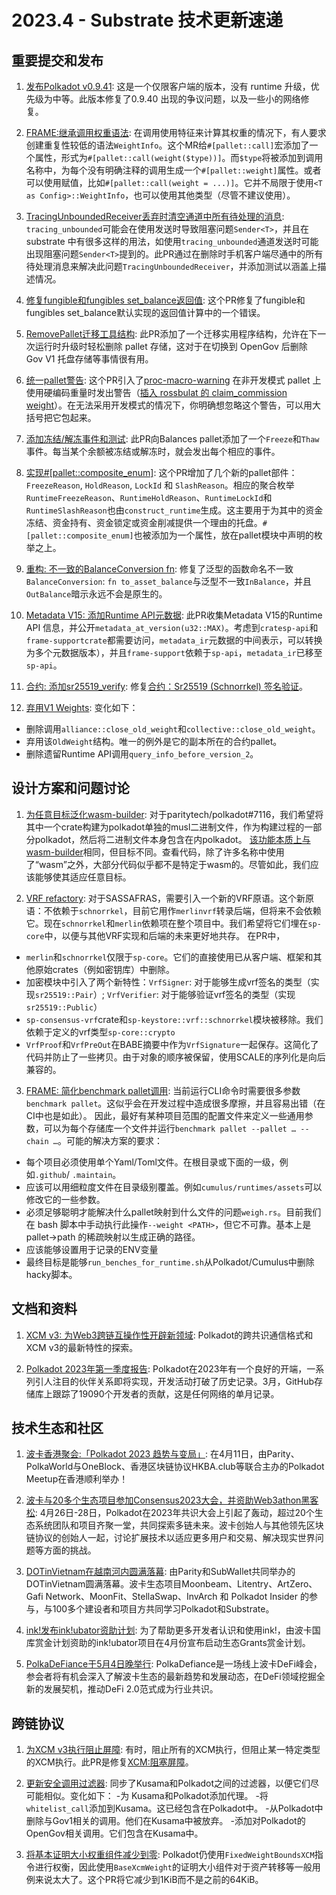 # 2023.4 - Substrate 技术更新速递

## 重要提交和发布

1. [发布Polkadot v0.9.41](https://github.com/paritytech/polkadot/releases/tag/v0.9.41): 这是一个仅限客户端的版本，没有 runtime 升级，优先级为中等。此版本修复了0.9.40 出现的争议问题，以及一些小的网络修复。

2. [FRAME:继承调用权重语法](https://github.com/paritytech/substrate/issues/14041): 在调用使用特征来计算其权重的情况下，有人要求创建重复性较低的语法`WeightInfo`。这个MR给`#[pallet::call]`宏添加了一个属性，形式为`#[pallet::call(weight($type))]`。而`$type`将被添加到调用名称中，为每个没有明确注释的调用生成一个`#[pallet::weight]`属性。或者可以使用赋值，比如`#[pallet::call(weight = ...)]`。它并不局限于使用`<T as Config>::WeightInfo`，也可以使用其他类型（尽管不建议使用）。

3. [TracingUnboundedReceiver丢弃时清空通道中所有待处理的消息](https://github.com/paritytech/substrate/pull/13917): `tracing_unbounded`可能会在使用发送时导致阻塞问题`Sender<T>`，并且在 substrate 中有很多这样的用法，如使用`tracing_unbounded`通道发送时可能出现阻塞问题`Sender<T>`提到的。此PR通过在删除时手机客户端尽通中的所有待处理消息来解决此问题`TracingUnboundedReceiver`，并添加测试以涵盖上描述情况。

4. [修复fungible和fungibles set_balance返回值](https://github.com/paritytech/substrate/pull/13851): 这个PR修复了fungible和fungibles set_balance默认实现的返回值计算中的一个错误。

5. [RemovePallet迁移工具结构](https://github.com/paritytech/substrate/pull/13835): 此PR添加了一个迁移实用程序结构，允许在下一次运行时升级时轻松删除 pallet 存储，这对于在切换到 OpenGov 后删除 Gov V1 托盘存储等事情很有用。

6. [统一pallet警告](https://github.com/paritytech/substrate/pull/13798): 这个PR引入了[proc-macro-warning](https://github.com/ggwpez/proc-macro-warning) 在非开发模式 pallet 上使用硬编码重量时发出警告（[插入 rossbulat 的 claim_commission weight](https://github.com/paritytech/substrate/pull/13774)）。在无法采用开发模式的情况下，你明确想忽略这个警告，可以用大括号把它包起来。

7. [添加冻结/解冻事件和测试](): 此PR向Balances pallet添加了一个`Freeze`和`Thaw`事件。每当某个余额被冻结或解冻时，就会发出每个相应的事件。

8. [实现#[pallet::composite_enum]](https://github.com/paritytech/substrate/pull/13722): 这个PR增加了几个新的pallet部件：`FreezeReason`, `HoldReason`, `LockId` 和 `SlashReason`。相应的聚合枚举`RuntimeFreezeReason`、`RuntimeHoldReason`、`RuntimeLockId`和`RuntimeSlashReason`也由`construct_runtime`生成。这主要用于为其中的资金冻结、资金持有、资金锁定或资金削减提供一个理由的托盘。`#[pallet::composite_enum]`也被添加为一个属性，放在pallet模块中声明的枚举之上。

9. [重构: 不一致的BalanceConversion fn](https://github.com/paritytech/substrate/pull/13610): 修复了泛型的函数命名不一致`BalanceConversion`: `fn to_asset_balance`与泛型不一致`InBalance`，并且`OutBalance`暗示永远不会是原生的。

10. [Metadata V15: 添加Runtime API元数据](https://github.com/paritytech/substrate/pull/13302): 此PR收集Metadata V15的Runtime API 信息，并公开`metadata_at_version(u32::MAX)`。考虑到`cratesp-api`和`frame-supportcrate`都需要访问，`metadata_ir`元数据的中间表示，可以转换为多个元数据版本），并且`frame-support`依赖于`sp-api`，`metadata_ir`已移至`sp-api`。

11. [合约: 添加sr25519_verify](https://github.com/paritytech/substrate/pull/13724): 修复[合约：Sr25519 (Schnorrkel) 签名验证](https://github.com/paritytech/substrate/issues/13703)。

12. [弃用V1 Weights](https://github.com/paritytech/substrate/pull/13699): 变化如下：
- 删除调用`alliance::close_old_weight`和`collective::close_old_weight`。
- 弃用该`OldWeight`结构。唯一的例外是它的副本所在的合约pallet。
- 删除遗留Runtime API调用`query_info_before_version_2`。


## 设计方案和问题讨论

1. [为任意目标泛化wasm-builder](https://github.com/paritytech/substrate/issues/13982): 对于paritytech/polkadot#7116，我们希望将其中一个crate构建为polkadot单独的musl二进制文件，作为构建过程的一部分polkadot，然后将二进制文件本身包含在内polkadot。
[该功能本质上与wasm-builder](https://github.com/paritytech/substrate/tree/master/utils/wasm-builder)相同，但目标不同。查看代码，除了许多名称中使用了“wasm”之外，大部分代码似乎都不是特定于wasm的。尽管如此，我们应该能够使其适应任意目标。

2. [VRF refactory](https://github.com/paritytech/substrate/pull/13889): 对于SASSAFRAS，需要引入一个新的VRF原语。这个新原语：不依赖于`schnorrkel`，目前它用作`merlinvrf`转录后端，但将来不会依赖它。现在`schnorrkel`和`merlin`依赖项在整个项目中。我们希望将它们埋在`sp-core`中，以便与其他VRF实现和后端的未来更好地共存。
在PR中，
- `merlin`和`schnorrkel`仅限于`sp-core`。它们的直接使用已从客户端、框架和其他原始crates（例如密钥库）中删除。
- 加密模块中引入了两个新特性：`VrfSigner`: 对于能够生成vrf签名的类型（实现`sr25519::Pair`）; `VrfVerifier`: 对于能够验证vrf签名的类型（实现`sr25519::Public`）
- `sp-consensus-vrf`crate和`sp-keystore::vrf::schnorrkel`模块被移除。我们依赖于定义的vrf类型`sp-core::crypto`
- `VrfProof`和`VrfPreOut`在BABE摘要中作为`VrfSignature`一起保存。这简化了代码并防止了一些拷贝。由于对象的顺序被保留，使用SCALE的序列化是向后兼容的。

3. [FRAME: 简化benchmark pallet调用](https://github.com/paritytech/substrate/issues/14041): 当前运行CLI命令时需要很多参数`benchmark pallet`。这似乎会在开发过程中造成很多摩擦，并且容易出错（在CI中也是如此）。
因此，最好有某种项目范围的配置文件来定义一些通用参数，可以为每个存储库一个文件并运行`benchmark pallet --pallet … --chain …`。可能的解决方案的要求：
- 每个项目必须使用单个Yaml/Toml文件。在根目录或下面的一级，例如`.github`/ `.maintain`。
- 应该可以用细粒度文件在目录级别覆盖。例如`cumulus/runtimes/assets`可以修改它的一些参数。
- 必须足够聪明才能解决什么pallet映射到什么文件的问题`weigh.rs`。目前我们在 bash 脚本中手动执行此操作`--weight <PATH>`，但它不可靠。基本上是 pallet->path 的稀疏映射以生成正确的路径。
- 应该能够设置用于记录的ENV变量
- 最终目标是能够`run_benches_for_runtime.sh`从Polkadot/Cumulus中删除hacky脚本。


## 文档和资料

1. [XCM v3: 为Web3跨链互操作性开辟新领域](https://polkadot.network/blog/xcm-v3-breaking-new-ground-for-web3-interoperability): Polkadot的跨共识通信格式和XCM v3的最新特性的探索。

2. [Polkadot 2023年第一季度报告](https://polkadot.network/blog/polkadot-update-q1-2023): Polkadot在2023年有一个良好的开端，一系列引人注目的伙伴关系即将实现，开发活动打破了历史记录。3月，GitHub存储库上跟踪了19090个开发者的贡献，这是任何网络的单月记录。


## 技术生态和社区

1. [波卡香港聚会:「Polkadot 2023 趋势与变局」](https://mp.weixin.qq.com/s/VlyZ6z8nMtlDvVLS6OzKgA): 在4月11日，由Parity、PolkaWorld与OneBlock、香港区块链协议HKBA.club等联合主办的Polkadot Meetup在香港顺利举办！

2. [波卡与20多个生态项目参加Consensus2023大会，并资助Web3athon黑客松](https://polkadot.network/ecosystem/events/consensus-2023/): 4月26日-28日，Polkadot在2023年共识大会上引起了轰动，超过20个生态系统团队和项目齐聚一堂，共同探索多链未来。波卡创始人与其他领先区块链协议的创始人一起，讨论扩展技术以适应更多用户和交易、解决现实世界问题等方面的挑战。

3. [DOTinVietnam在越南河内圆满落幕](https://twitter.com/dotinvietnam/status/1645351053116964864): 由Parity和SubWallet共同举办的DOTinVietnam圆满落幕。波卡生态项目Moonbeam、Litentry、ArtZero、Gafi Network、MoonFit、StellaSwap、InvArch 和 Polkadot Insider 的参与，与100多个建设者和项目方共同学习Polkadot和Substrate。

4. [ink!发布ink!ubator资助计划](https://mp.weixin.qq.com/s/xPr3qF-sFrNHCkI4nwvV7A): 为了帮助更多开发者认识和使用ink!，由波卡国库赏金计划资助的ink!ubator项目在4月份宣布启动生态Grants赏金计划。

5. [PolkaDeFiance于5月4日晚举行](https://mp.weixin.qq.com/s/LCBgXDgAsHeVfMTnfplQ3Q): PolkaDefiance是一场线上波卡DeFi峰会，参会者将有机会深入了解波卡生态的最新趋势和发展动态，在DeFi领域挖掘全新的发展契机，推动DeFi 2.0范式成为行业共识。


## 跨链协议

1. [为XCM v3执行阻止屏障](https://github.com/paritytech/polkadot/pull/7098): 有时，阻止所有的XCM执行，但阻止某一特定类型的XCM执行。此PR是修复[XCM:阻塞屏障](https://github.com/paritytech/polkadot/issues/4813)。

2. [更新安全调用过滤器](https://github.com/paritytech/polkadot/pull/7080): 同步了Kusama和Polkadot之间的过滤器，以便它们尽可能相似。变化如下：
-为 Kusama和Polkadot添加代理。
-将`whitelist_call`添加到Kusama。这已经包含在Polkadot中。
-从Polkadot中删除与Gov1相关的调用。他们在Kusama中被放弃。
-添加对Polkadot的OpenGov相关调用。它们包含在Kusama中。

3. [将基本证明大小权重组件减少到零](https://github.com/paritytech/polkadot/pull/7081): Polkadot仍使用`FixedWeightBoundsXCM`指令进行权衡，因此使用`BaseXcmWeight`的证明大小组件对于资产转移等一般用例来说太大了。这个PR将它减少到1KiB而不是之前的64KiB。
